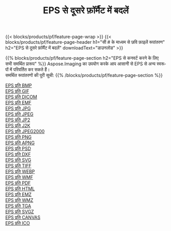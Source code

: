 ﻿---
title: EPS से दूसरे फ़ॉर्मैट में बदलें 
weight: 3920
url: /hi/java/conversion/from/eps 
lang: hi
langdirlevel: 2
locales: zh-hans,ja,it,ru,de,es,fr,nl,id,lt,pl,pt,vi,tr,ko,zh-hant,ar,hi,th,sv,cs,uk,he
description: Aspose.Imaging का उपयोग करके आप आसानी से EPS से अन्य स्वरूपों में परिवर्तित कर सकते हैं
---

{{< blocks/products/pf/feature-page-wrap >}}
{{< blocks/products/pf/feature-page-header h1="सी # के माध्यम से छवि फ़ाइलें रूपांतरण" h2="EPS से दूसरे फ़ॉर्मैट में बदलें" downloadText="डाउनलोड" >}}


{{% blocks/products/pf/feature-page-section  h2="EPS से कनवर्ट करने के लिए सभी समर्थित प्रारूप" %}}
Aspose.Imaging का उपयोग करके आप आसानी से EPS से अन्य स्वरूपों में परिवर्तित कर सकते हैं।
<br/>
समर्थित रूपांतरणों की पूरी सूची:
{{% /blocks/products/pf/feature-page-section %}}
<div class="container-fluid productfamilypage bg-gray">
    <div class="convertypes bg-gray agp-content section">
        <div class="container">
		<div class="row other-converters">
		    <div class='col-md-2 other-converter remove-lp remove-rp'><a href="/imaging/hi/java/conversion/eps-to-bmp" >EPS प्रति BMP</a></div><div class='col-md-2 other-converter remove-lp remove-rp'><a href="/imaging/hi/java/conversion/eps-to-gif" >EPS प्रति GIF</a></div><div class='col-md-2 other-converter remove-lp remove-rp'><a href="/imaging/hi/java/conversion/eps-to-dicom" >EPS प्रति DICOM</a></div><div class='col-md-2 other-converter remove-lp remove-rp'><a href="/imaging/hi/java/conversion/eps-to-emf" >EPS प्रति EMF</a></div><div class='col-md-2 other-converter remove-lp remove-rp'><a href="/imaging/hi/java/conversion/eps-to-jpg" >EPS प्रति JPG</a></div><div class='col-md-2 other-converter remove-lp remove-rp'><a href="/imaging/hi/java/conversion/eps-to-jpeg" >EPS प्रति JPEG</a></div><div class='col-md-2 other-converter remove-lp remove-rp'><a href="/imaging/hi/java/conversion/eps-to-jp2" >EPS प्रति JP2</a></div><div class='col-md-2 other-converter remove-lp remove-rp'><a href="/imaging/hi/java/conversion/eps-to-j2k" >EPS प्रति J2K</a></div><div class='col-md-2 other-converter remove-lp remove-rp'><a href="/imaging/hi/java/conversion/eps-to-jpeg2000" >EPS प्रति JPEG2000</a></div><div class='col-md-2 other-converter remove-lp remove-rp'><a href="/imaging/hi/java/conversion/eps-to-png" >EPS प्रति PNG</a></div><div class='col-md-2 other-converter remove-lp remove-rp'><a href="/imaging/hi/java/conversion/eps-to-apng" >EPS प्रति APNG</a></div><div class='col-md-2 other-converter remove-lp remove-rp'><a href="/imaging/hi/java/conversion/eps-to-psd" >EPS प्रति PSD</a></div><div class='col-md-2 other-converter remove-lp remove-rp'><a href="/imaging/hi/java/conversion/eps-to-dxf" >EPS प्रति DXF</a></div><div class='col-md-2 other-converter remove-lp remove-rp'><a href="/imaging/hi/java/conversion/eps-to-svg" >EPS प्रति SVG</a></div><div class='col-md-2 other-converter remove-lp remove-rp'><a href="/imaging/hi/java/conversion/eps-to-tiff" >EPS प्रति TIFF</a></div><div class='col-md-2 other-converter remove-lp remove-rp'><a href="/imaging/hi/java/conversion/eps-to-webp" >EPS प्रति WEBP</a></div><div class='col-md-2 other-converter remove-lp remove-rp'><a href="/imaging/hi/java/conversion/eps-to-wmf" >EPS प्रति WMF</a></div><div class='col-md-2 other-converter remove-lp remove-rp'><a href="/imaging/hi/java/conversion/eps-to-pdf" >EPS प्रति PDF</a></div><div class='col-md-2 other-converter remove-lp remove-rp'><a href="/imaging/hi/java/conversion/eps-to-html" >EPS प्रति HTML</a></div><div class='col-md-2 other-converter remove-lp remove-rp'><a href="/imaging/hi/java/conversion/eps-to-emz" >EPS प्रति EMZ</a></div><div class='col-md-2 other-converter remove-lp remove-rp'><a href="/imaging/hi/java/conversion/eps-to-wmz" >EPS प्रति WMZ</a></div><div class='col-md-2 other-converter remove-lp remove-rp'><a href="/imaging/hi/java/conversion/eps-to-tga" >EPS प्रति TGA</a></div><div class='col-md-2 other-converter remove-lp remove-rp'><a href="/imaging/hi/java/conversion/eps-to-svgz" >EPS प्रति SVGZ</a></div><div class='col-md-2 other-converter remove-lp remove-rp'><a href="/imaging/hi/java/conversion/eps-to-canvas" >EPS प्रति CANVAS</a></div><div class='col-md-2 other-converter remove-lp remove-rp'><a href="/imaging/hi/java/conversion/eps-to-ico" >EPS प्रति ICO</a></div>
                </div>
        </div>
    </div>
</div>
<br/>

